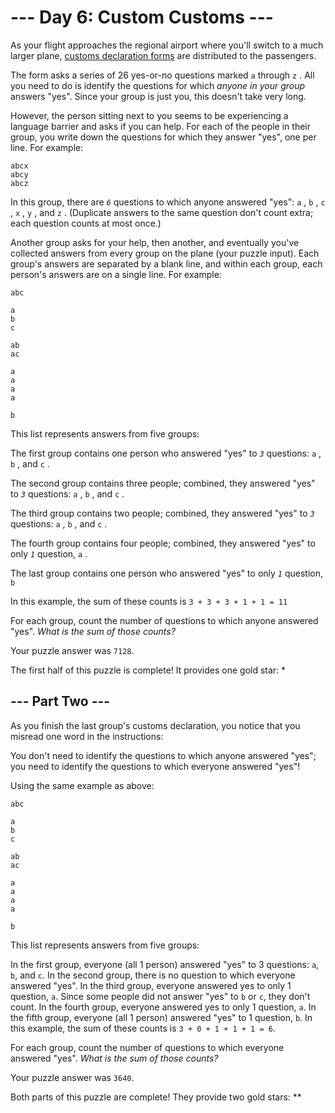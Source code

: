 # --- Day 6: Custom Customs ---

 As your flight approaches the regional airport where you'll switch to a much larger plane,
 [customs declaration forms](https://en.wikipedia.org/wiki/Customs_declaration) 
 are distributed to the passengers.
 



 The form asks a series of 26 yes-or-no questions marked
 `a` 
 through
 `z` 
 . All you need to do is identify the questions for which
 *anyone in your group* 
 answers "yes". Since your group is just you, this doesn't take very long.
 



 However, the person sitting next to you seems to be experiencing a language barrier and asks if you can help. For each of the people in their group, you write down the questions for which they answer "yes", one per line. For example:
 



```
abcx
abcy
abcz
```


 In this group, there are
 *`6`*
 questions to which anyone answered "yes":
 `a` 
 ,
 `b` 
 ,
 `c` 
 ,
 `x` 
 ,
 `y` 
 , and
 `z` 
 . (Duplicate answers to the same question don't count extra; each question counts at most once.)
 

 Another group asks for your help, then another, and eventually you've collected answers from every group on the plane (your puzzle input). Each group's answers are separated by a blank line, and within each group, each person's answers are on a single line. For example:
 



```
abc

a
b
c

ab
ac

a
a
a
a

b

```


 This list represents answers from five groups:
 
 The first group contains one person who answered "yes" to
 *`3`*
 questions:
 `a` 
 ,
 `b` 
 , and
 `c` 
 .
 
 The second group contains three people; combined, they answered "yes" to
 *`3`*
 questions:
 `a` 
 ,
 `b` 
 , and
 `c` 
 .
 
 The third group contains two people; combined, they answered "yes" to
 *`3`*
 questions:
 `a` 
 ,
 `b` 
 , and
 `c` 
 .
 
 The fourth group contains four people; combined, they answered "yes" to only
 *`1`*
 question,
 `a` 
 .
 
 The last group contains one person who answered "yes" to only
 *`1`*
 question,
 `b` 



 In this example, the sum of these counts is
 `3 + 3 + 3 + 1 + 1 = 11`


 For each group, count the number of questions to which anyone answered "yes".
 *What is the sum of those counts?* 

Your puzzle answer was `7128`.

The first half of this puzzle is complete! It provides one gold star: *

## --- Part Two ---
As you finish the last group's customs declaration, you notice that you misread one word in the instructions:

You don't need to identify the questions to which anyone answered "yes"; you need to identify the questions to which everyone answered "yes"!

Using the same example as above:
```
abc

a
b
c

ab
ac

a
a
a
a

b
```
This list represents answers from five groups:

In the first group, everyone (all 1 person) answered "yes" to 3 questions: `a`, `b`, and `c`.
In the second group, there is no question to which everyone answered "yes".
In the third group, everyone answered yes to only 1 question, `a`. Since some people did not answer "yes" to `b` or `c`, they don't count.
In the fourth group, everyone answered yes to only 1 question, `a`.
In the fifth group, everyone (all 1 person) answered "yes" to 1 question, `b`.
In this example, the sum of these counts is `3 + 0 + 1 + 1 + 1 = 6`.

For each group, count the number of questions to which everyone answered "yes". *What is the sum of those counts?*

Your puzzle answer was `3640`.

Both parts of this puzzle are complete! They provide two gold stars: **
